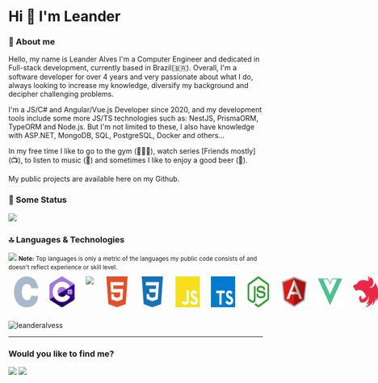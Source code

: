 # Hi 👋 I'm Leander

### 📝 About me
Hello, my name is Leander Alves I'm a Computer Engineer and dedicated in Full-stack development, currently based in Brazil(🇧🇷). Overall, I'm a software developer for over 4 years and very passionate about what I do, always looking to increase my knowledge, diversify my background and decipher challenging problems.

I'm a JS/C# and Angular/Vue.js Developer since 2020, and my development tools include some more JS/TS technologies such as: NestJS, PrismaORM, TypeORM and Node.js. But I'm not limited to these, I also have knowledge with ASP.NET, MongoDB, SQL, PostgreSQL, Docker and others...

In my free time I like to go to the gym (🏋🏻‍♂️), watch series [Friends mostly] (📺), to listen to music (🎵) and sometimes I like to enjoy a good beer (🍺).

My public projects are available here on my Github.

### 🚀 Some Status

<img src="https://github-readme-stats.vercel.app/api?username=leanderalvess&count_private=true&show_icons=true&theme=radical" />

### 🔝 Languages & Technologies

<img src="https://github-readme-stats.vercel.app/api/top-langs/?username=leanderalvess&hide=css" />
<small>
<b>Note:</b> Top languages is only a metric of the languages my public code consists of and doesn't reflect experience or skill level.
</small>



<div style="
display: flex;
">
  	<img src="./c.svg" width="50" style="
		margin: 3px;
		padding: 8px;
		border-radius: 4px;
	"/>
	<img src="./c--4.svg" width="50" style="
		margin: 3px;
		padding: 8px;
		border-radius: 4px;
	"/>
	<img src="https://upload.wikimedia.org/wikipedia/commons/7/7d/Microsoft_.NET_logo.svg" width="50" style="
		margin: 3px;
		padding: 8px;
		border-radius: 4px;
	"/>
	<img src="./html5.svg" width="50" style="
		margin: 3px;
		padding: 8px;
		border-radius: 4px;
	"/>
	<img src="./css3.svg" width="50" style="
		margin: 3px;
		padding: 8px;
		border-radius: 4px;
	"/>
  	<img src="./javascript.svg" width="50" style="
		margin: 3px;
		padding: 8px;
		border-radius: 4px;
	"/>
  	<img src="./typescript.svg" width="50" style="
		margin: 3px;
		padding: 8px;
		border-radius: 4px;
	"/>
  	<img src="./node-dot-js.svg" width="50" style="
		margin: 3px;
		padding: 8px;
		border-radius: 4px;
	"/>
	<img src="./angular-icon.svg" width="50" style="
		margin: 3px;
		padding: 8px;
		border-radius: 4px;
	"/>
	<img src="./vue-dot-js.svg" width="50" style="
		margin: 3px;
		padding: 8px;
		border-radius: 4px;
	"/>
	<img src="./nestjs-icon.svg" width="50" style="
		margin: 3px;
		padding: 8px;
		border-radius: 4px;
	"/>
	<img src="./prisma.svg" width="50" style="
		margin: 3px;
		padding: 8px;
		border-radius: 4px;
	"/>
	<img src="./mongodb.svg" width="50" style="
		margin: 3px;
		padding: 8px;
		border-radius: 4px;
	"/>
</div>

<p><img align="center" src="https://github-readme-streak-stats.herokuapp.com/?user=leanderalvess" alt="leanderalvess" /></p>

---
### Would you like to find me?
<a href = "mailto:leanderlvda@gmail.com"><img src="https://img.icons8.com/fluent/48/000000/envelope.png"/></a>
<a href = "https://www.linkedin.com/in/leanderalves/"><img src="https://img.icons8.com/fluent/48/000000/linkedin.png"/></a>
